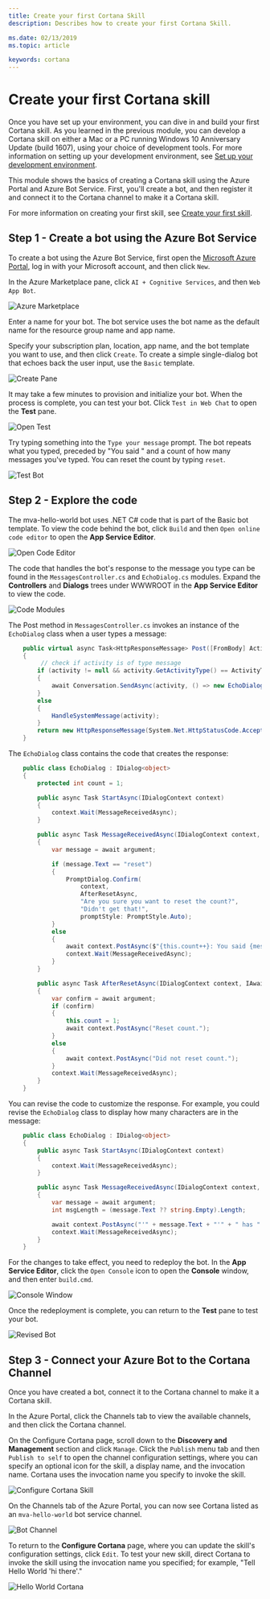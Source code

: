 ```yaml
---
title: Create your first Cortana Skill
description: Describes how to create your first Cortana Skill.

ms.date: 02/13/2019
ms.topic: article

keywords: cortana
---
```


# Create your first Cortana skill

Once you have set up your environment, you can dive in and build your first Cortana skill. As you learned in the previous module, you can develop a Cortana skill on either a Mac or a PC running Windows 10 Anniversary Update (build 1607), using your choice of development tools. For more information on setting up your development environment, see [Set up your development environment](./mva21-setup.md).

This module shows the basics of creating a Cortana skill using the Azure Portal and Azure Bot Service. First, you'll create a bot, and then register it and connect it to the Cortana channel to make it a Cortana skill.

For more information on creating your first skill, see [Create your first skill](./get-started.md).

## Step 1 - Create a bot using the Azure Bot Service

To create a bot using the Azure Bot Service, first open the [Microsoft Azure Portal](https://ms.portal.azure.com), log in with your Microsoft account, and then click `New`.

In the Azure Marketplace pane, click `AI + Cognitive Services`, and then `Web App Bot`.

![Azure Marketplace](../media/images/mva22_azure_marketplace.png)

Enter a name for your bot. The bot service uses the bot name as the default name for the resource group name and app name.

Specify your subscription plan, location, app name, and the bot template you want to use, and then click `Create`. To create a simple single-dialog bot that echoes back the user input, use the `Basic` template.

![Create Pane](../media/images/mva22_create.png)

It may take a few minutes to provision and initialize your bot. When the process is complete, you can test your bot. Click `Test in Web Chat` to open the **Test** pane.

![Open Test](../media/images/mva22_open_test.png)

Try typing something into the `Type your message` prompt. The bot repeats what you typed, preceded by "You said " and a count of how many messages you've typed. You can reset the count by typing `reset`.

![Test Bot](../media/images/mva22_test.png)

## Step 2 - Explore the code

The mva-hello-world bot uses .NET C# code that is part of the Basic bot template. To view the code behind the bot, click `Build` and then `Open online code editor` to open the **App Service Editor**.

![Open Code Editor](../media/images/mva22_open_code_editor.png)

The code that handles the bot's response to the message you type can be found in the `MessagesController.cs` and `EchoDialog.cs` modules. Expand the **Controllers** and **Dialogs** trees under WWWROOT in the **App Service Editor** to view the code.

![Code Modules](../media/images/mva22_modules.png)

The Post method in `MessagesController.cs` invokes an instance of the `EchoDialog` class when a user types a message:

``` C#
    public virtual async Task<HttpResponseMessage> Post([FromBody] Activity activity)
    {
         // check if activity is of type message
        if (activity != null && activity.GetActivityType() == ActivityTypes.Message)
        {
            await Conversation.SendAsync(activity, () => new EchoDialog());
        }
        else
        {
            HandleSystemMessage(activity);
        }
        return new HttpResponseMessage(System.Net.HttpStatusCode.Accepted);
    }
```

The `EchoDialog` class contains the code that creates the response:

``` C#
    public class EchoDialog : IDialog<object>
    {
        protected int count = 1;

        public async Task StartAsync(IDialogContext context)
        {
            context.Wait(MessageReceivedAsync);
        }

        public async Task MessageReceivedAsync(IDialogContext context, IAwaitable<IMessageActivity> argument)
        {
            var message = await argument;

            if (message.Text == "reset")
            {
                PromptDialog.Confirm(
                    context,
                    AfterResetAsync,
                    "Are you sure you want to reset the count?",
                    "Didn't get that!",
                    promptStyle: PromptStyle.Auto);
            }
            else
            {
                await context.PostAsync($"{this.count++}: You said {message.Text}");
                context.Wait(MessageReceivedAsync);
            }
        }

        public async Task AfterResetAsync(IDialogContext context, IAwaitable<bool> argument)
        {
            var confirm = await argument;
            if (confirm)
            {
                this.count = 1;
                await context.PostAsync("Reset count.");
            }
            else
            {
                await context.PostAsync("Did not reset count.");
            }
            context.Wait(MessageReceivedAsync);
        }
    }
```

You can revise the code to customize the response. For example, you could revise the `EchoDialog` class to display how many characters are in the message:

``` C#
    public class EchoDialog : IDialog<object>
    {
        public async Task StartAsync(IDialogContext context)
        {
            context.Wait(MessageReceivedAsync);
        }

        public async Task MessageReceivedAsync(IDialogContext context, IAwaitable<IMessageActivity> argument)
        {
            var message = await argument;
            int msgLength = (message.Text ?? string.Empty).Length;

            await context.PostAsync("'" + message.Text + "'" + " has " + msgLength + " characters.");
            context.Wait(MessageReceivedAsync);
        }
    }
```

For the changes to take effect, you need to redeploy the bot. In the **App Service Editor**, click the `Open Console` icon to open the **Console** window, and then enter `build.cmd`.

![Console Window](../media/images/mva22_console_window.png)

Once the redeployment is complete, you can return to the **Test** pane to test your bot.

![Revised Bot](../media/images/mva22_revised_bot.png)

## Step 3 - Connect your Azure Bot to the Cortana Channel

Once you have created a bot, connect it to the Cortana channel to make it a Cortana skill.

In the Azure Portal, click the Channels tab to view the available channels, and then click the Cortana channel.

On the Configure Cortana page, scroll down to the **Discovery and Management** section and click `Manage`. Click the `Publish` menu tab and then `Publish to self` to open the channel configuration settings, where you can specify an optional icon for the skill, a display name, and the invocation name. Cortana uses the invocation name you specify to invoke the skill.

<!-- new -->  
![Configure Cortana Skill](../media/images/cortana-configure-settings.png)  
<!-- new -->  

On the Channels tab of the Azure Portal, you can now see Cortana listed as an `mva-hello-world` bot service channel.

![Bot Channel](../media/images/mva22_helloworld_channel.png)

To return to the **Configure Cortana** page, where you can update the skill's configuration settings, click `Edit`. To test your new skill, direct Cortana to invoke the skill using the invocation name you specified; for example, "Tell Hello World 'hi there'."

![Hello World Cortana](../media/images/mva22_helloworld_cortana.png)
